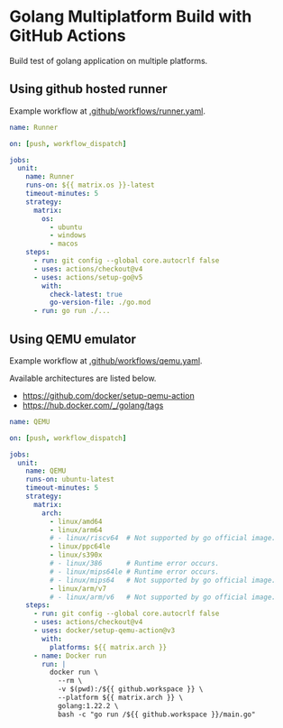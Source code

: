 # Golang Multiplatform Build with GitHub Actions

Build test of golang application on multiple platforms.

## Using github hosted runner

Example workflow at [.github/workflows/runner.yaml](.github/workflows/runner.yaml).

```yaml
name: Runner

on: [push, workflow_dispatch]

jobs:
  unit:
    name: Runner
    runs-on: ${{ matrix.os }}-latest
    timeout-minutes: 5
    strategy:
      matrix:
        os:
          - ubuntu
          - windows
          - macos
    steps:
      - run: git config --global core.autocrlf false
      - uses: actions/checkout@v4
      - uses: actions/setup-go@v5
        with:
          check-latest: true
          go-version-file: ./go.mod
      - run: go run ./...
```

## Using QEMU emulator

Example workflow at [.github/workflows/qemu.yaml](.github/workflows/qemu.yaml).

Available architectures are listed below.

- <https://github.com/docker/setup-qemu-action>
- <https://hub.docker.com/_/golang/tags>

```yaml
name: QEMU

on: [push, workflow_dispatch]

jobs:
  unit:
    name: QEMU
    runs-on: ubuntu-latest
    timeout-minutes: 5
    strategy:
      matrix:
        arch:
          - linux/amd64
          - linux/arm64
          # - linux/riscv64  # Not supported by go official image.
          - linux/ppc64le
          - linux/s390x
          # - linux/386      # Runtime error occurs.
          # - linux/mips64le # Runtime error occurs.
          # - linux/mips64   # Not supported by go official image.
          - linux/arm/v7
          # - linux/arm/v6   # Not supported by go official image.
    steps:
      - run: git config --global core.autocrlf false
      - uses: actions/checkout@v4
      - uses: docker/setup-qemu-action@v3
        with:
          platforms: ${{ matrix.arch }}
      - name: Docker run
        run: |
          docker run \
            --rm \
            -v $(pwd):/${{ github.workspace }} \
            --platform ${{ matrix.arch }} \
            golang:1.22.2 \
            bash -c "go run /${{ github.workspace }}/main.go"
```
